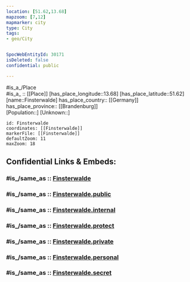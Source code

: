 ```yaml
---
location: [51.62,13.68] 
mapzoom: [7,12] 
mapmarker: city 
type: City
tags:
- geo/City


SpocWebEntityId: 30171
isDeleted: false
confidential: public

---
```

#is_a_/Place  
#is_a_ :: [[Place]] 
[has_place_longitude::13.68] 
[has_place_latitude::51.62] 
[name::Finsterwalde] 
has_place_country:: [[Germany]]  
has_place_province:: [[Brandenburg]]  
[Population::] 
[Unknown::] 


```leaflet
id: Finsterwalde
coordinates: [[Finsterwalde]] 
markerFile: [[Finsterwalde]] 
defaultZoom: 11 
maxZoom: 18
```


## Confidential Links & Embeds: 

### #is_/same_as :: [Finsterwalde](/_Standards/Earth/Continent/Europe/Europe~Central/Germany/Germany~East/Brandenburg/counties~Brandenburg/Elbe-Elster/cities~Elbe-Elster/Finsterwalde.md) 

### #is_/same_as :: [Finsterwalde.public](/_public/Earth/Continent/Europe/Europe~Central/Germany/Germany~East/Brandenburg/counties~Brandenburg/Elbe-Elster/cities~Elbe-Elster/Finsterwalde.public.md) 

### #is_/same_as :: [Finsterwalde.internal](/_internal/Earth/Continent/Europe/Europe~Central/Germany/Germany~East/Brandenburg/counties~Brandenburg/Elbe-Elster/cities~Elbe-Elster/Finsterwalde.internal.md) 

### #is_/same_as :: [Finsterwalde.protect](/_protect/Earth/Continent/Europe/Europe~Central/Germany/Germany~East/Brandenburg/counties~Brandenburg/Elbe-Elster/cities~Elbe-Elster/Finsterwalde.protect.md) 

### #is_/same_as :: [Finsterwalde.private](/_private/Earth/Continent/Europe/Europe~Central/Germany/Germany~East/Brandenburg/counties~Brandenburg/Elbe-Elster/cities~Elbe-Elster/Finsterwalde.private.md) 

### #is_/same_as :: [Finsterwalde.personal](/_personal/Earth/Continent/Europe/Europe~Central/Germany/Germany~East/Brandenburg/counties~Brandenburg/Elbe-Elster/cities~Elbe-Elster/Finsterwalde.personal.md) 

### #is_/same_as :: [Finsterwalde.secret](/_secret/Earth/Continent/Europe/Europe~Central/Germany/Germany~East/Brandenburg/counties~Brandenburg/Elbe-Elster/cities~Elbe-Elster/Finsterwalde.secret.md)

